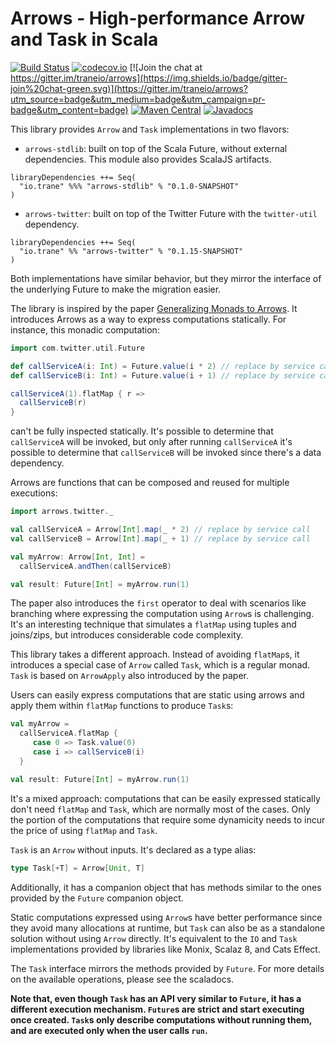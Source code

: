 # Arrows - High-performance Arrow and Task in Scala

[![Build Status](https://travis-ci.org/traneio/arrows.svg?branch=master)](https://travis-ci.org/traneio/arrows)
[![codecov.io](https://codecov.io/github/traneio/arrows/coverage.svg?branch=master)](https://codecov.io/github/traneio/arrows?branch=master)
[![Join the chat at https://gitter.im/traneio/arrows](https://img.shields.io/badge/gitter-join%20chat-green.svg)](https://gitter.im/traneio/arrows?utm_source=badge&utm_medium=badge&utm_campaign=pr-badge&utm_content=badge)
[![Maven Central](https://maven-badges.herokuapp.com/maven-central/io.trane/arrows_2.12/badge.svg)](https://maven-badges.herokuapp.com/maven-central/io.trane/arrows_2.12)
[![Javadocs](https://www.javadoc.io/badge/io.trane/arrows_2.12.svg)](https://www.javadoc.io/doc/io.trane/arrows_2.12)

This library provides `Arrow` and `Task` implementations in two flavors:

- `arrows-stdlib`: built on top of the Scala Future, without external dependencies. This module also provides ScalaJS artifacts.

```
libraryDependencies ++= Seq(
  "io.trane" %%% "arrows-stdlib" % "0.1.0-SNAPSHOT"
)
```

- `arrows-twitter`: built on top of the Twitter Future with the `twitter-util` dependency.

```
libraryDependencies ++= Seq(
  "io.trane" %% "arrows-twitter" % "0.1.15-SNAPSHOT"
)
```

Both implementations have similar behavior, but they mirror the interface of the underlying Future to make the migration easier.

The library is inspired by the paper [Generalizing Monads to Arrows](http://www.cse.chalmers.se/~rjmh/Papers/arrows.pdf). It introduces Arrows as a way to express computations statically. For instance, this monadic computation:

```scala
import com.twitter.util.Future

def callServiceA(i: Int) = Future.value(i * 2) // replace by service call
def callServiceB(i: Int) = Future.value(i + 1) // replace by service call

callServiceA(1).flatMap { r =>
  callServiceB(r)
}
````

can't be fully inspected statically. It's possible to determine that `callServiceA` will be invoked, but only after running `callServiceA` it's possible to determine that `callServiceB` will be invoked since there's a data dependency.

Arrows are functions that can be composed and reused for multiple executions:

```scala
import arrows.twitter._

val callServiceA = Arrow[Int].map(_ * 2) // replace by service call
val callServiceB = Arrow[Int].map(_ + 1) // replace by service call

val myArrow: Arrow[Int, Int] = 
  callServiceA.andThen(callServiceB)

val result: Future[Int] = myArrow.run(1)
```

The paper also introduces the `first` operator to deal with scenarios like branching where expressing the computation using `Arrow`s is challenging. It's an interesting technique that simulates a `flatMap` using tuples and joins/zips, but introduces considerable code complexity.

This library takes a different approach. Instead of avoiding `flatMap`s, it introduces a special case of `Arrow` called `Task`, which is a regular monad. `Task` is based on `ArrowApply` also introduced by the paper.

Users can easily express computations that are static using arrows and apply them within `flatMap` functions to produce `Task`s:

```scala
val myArrow =
  callServiceA.flatMap {
     case 0 => Task.value(0)
     case i => callServiceB(i)
  }

val result: Future[Int] = myArrow.run(1)
```

It's a mixed approach: computations that can be easily expressed statically don't need `flatMap` and `Task`, which are normally most of the cases. Only the portion of the computations that require some dynamicity needs to incur the price of using `flatMap` and `Task`.

`Task` is an `Arrow` without inputs. It's declared as a type alias:

```scala
type Task[+T] = Arrow[Unit, T]
```

Additionally, it has a companion object that has methods similar to the ones provided by the `Future` companion object.

Static computations expressed using `Arrow`s have better performance since they avoid many allocations at runtime, but `Task` can also be as a standalone solution without using `Arrow` directly. It's equivalent to the `IO` and `Task` implementations provided by libraries like Monix, Scalaz 8, and Cats Effect.

The `Task` interface mirrors the methods provided by `Future`. For more details on the available operations, please see the scaladocs. 

**Note that, even though `Task` has an API very similar to `Future`, it has a different execution mechanism. `Future`s are strict and start executing once created. `Task`s only describe computations without running them, and are executed only when the user calls `run`.**